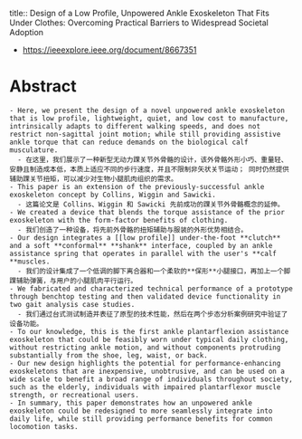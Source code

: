 title:: Design of a Low Profile, Unpowered Ankle Exoskeleton That Fits Under Clothes: Overcoming Practical Barriers to Widespread Societal Adoption

- https://ieeexplore.ieee.org/document/8667351
# Abstract
	- Here, we present the design of a novel unpowered ankle exoskeleton that is low profile, lightweight, quiet, and low cost to manufacture, intrinsically adapts to different walking speeds, and does not restrict non-sagittal joint motion; while still providing assistive ankle torque that can reduce demands on the biological calf musculature. 
	  - 在这里，我们展示了一种新型无动力踝关节外骨骼的设计，该外骨骼外形小巧、重量轻、安静且制造成本低，本质上适应不同的步行速度，并且不限制非矢状关节运动； 同时仍然提供辅助踝关节扭矩，可以减少对生物小腿肌肉组织的需求。
	- This paper is an extension of the previously-successful ankle exoskeleton concept by Collins, Wiggin and Sawicki.
	  - 这篇论文是 Collins、Wiggin 和 Sawicki 先前成功的踝关节外骨骼概念的延伸。
	- We created a device that blends the torque assistance of the prior exoskeleton with the form-factor benefits of clothing. 
	  - 我们创造了一种设备，将先前外骨骼的扭矩辅助与服装的外形优势相结合。
	- Our design integrates a [[low profile]] under-the-foot **clutch** and a soft **conformal** **shank** interface, coupled by an ankle assistance spring that operates in parallel with the user's **calf **muscles.
	  - 我们的设计集成了一个低调的脚下离合器和一个柔软的**保形**小腿接口，再加上一个脚踝辅助弹簧，与用户的小腿肌肉平行运行。
	- We fabricated and characterized technical performance of a prototype through benchtop testing and then validated device functionality in two gait analysis case studies.
	  - 我们通过台式测试制造并表征了原型的技术性能，然后在两个步态分析案例研究中验证了设备功能。
	- To our knowledge, this is the first ankle plantarflexion assistance exoskeleton that could be feasibly worn under typical daily clothing, without restricting ankle motion, and without components protruding substantially from the shoe, leg, waist, or back.
	- Our new design highlights the potential for performance-enhancing exoskeletons that are inexpensive, unobtrusive, and can be used on a wide scale to benefit a broad range of individuals throughout society, such as the elderly, individuals with impaired plantarflexor muscle strength, or recreational users.
	- In summary, this paper demonstrates how an unpowered ankle exoskeleton could be redesigned to more seamlessly integrate into daily life, while still providing performance benefits for common locomotion tasks.